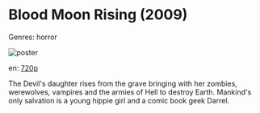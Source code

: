 # Blood Moon Rising (2009)

Genres: horror

![poster](http://image.tmdb.org/t/p/w500/7hztBacT2MIhRiXq8jmTeK6Bfkf.jpg)

en:
  [720p](magnet:?xt=urn:btih:70839CEDBA40FAA442A771B129A636FB164AF990&tr=udp://glotorrents.pw:6969/announce&tr=udp://tracker.opentrackr.org:1337/announce&tr=udp://torrent.gresille.org:80/announce&tr=udp://tracker.openbittorrent.com:80&tr=udp://tracker.coppersurfer.tk:6969&tr=udp://tracker.leechers-paradise.org:6969&tr=udp://p4p.arenabg.ch:1337&tr=udp://tracker.internetwarriors.net:1337)
  


The Devil's daughter rises from the grave bringing with her zombies, werewolves, vampires and the armies of Hell to destroy Earth. Mankind's only salvation is a young hippie girl and a comic book geek Darrel.